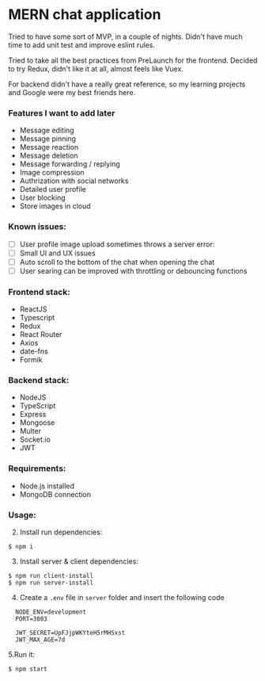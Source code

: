 # MERN chat application

Tried to have some sort of MVP, in a couple of nights. Didn't have much time to add unit test and improve eslint rules. 

Tried to take all the best practices from PreLaunch for the frontend. Decided to try Redux, didn't like it at all, almost feels like Vuex. 

For backend didn't have a really great reference, so my learning projects and Google were my best friends here.

### Features I want to add later
- Message editing
- Message pinning
- Message reaction
- Message deletion
- Message forwarding / replying
- Image compression
- Authrization with social networks
- Detailed user profile
- User blocking
- Store images in cloud

### Known issues:
- [ ] User profile image upload sometimes throws a server error:
- [ ] Small UI and UX issues
- [ ] Auto scroll to the bottom of the chat when opening the chat
- [ ] User searing can be improved with throttling or debouncing functions

### Frontend stack:

* ReactJS
* Typescript
* Redux
* React Router
* Axios
* date-fns
* Formik

### Backend stack:

- NodeJS
- TypeScript
- Express
- Mongoose
- Multer
- Socket.io
- JWT


### Requirements:
* Node.js installed
* MongoDB connection


### Usage:
2. Install run dependencies:
```
$ npm i
```
3. Install server & client dependencies:
```
$ npm run client-install
$ npm run server-install
```
4. Create a `.env` file in ```server``` folder and insert the following code
```
  NODE_ENV=development
  PORT=3003

  JWT_SECRET=UpFJjpWKYteH5rMHSxst
  JWT_MAX_AGE=7d
```
5.Run it:
```
$ npm start
```